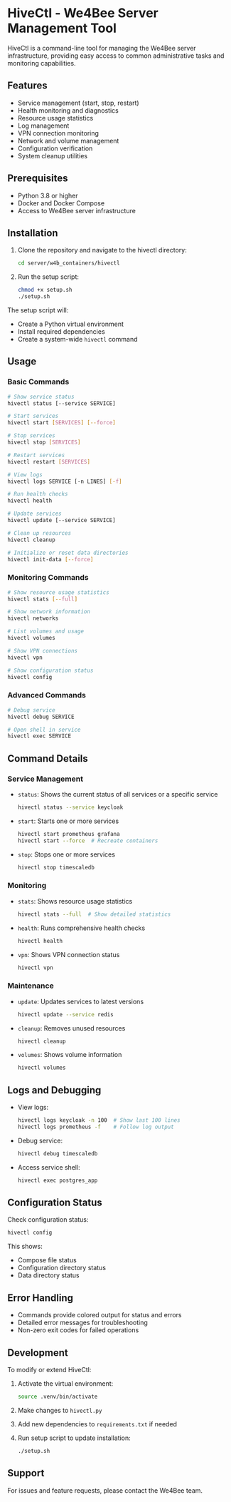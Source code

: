 # HiveCtl - We4Bee Server Management Tool

HiveCtl is a command-line tool for managing the We4Bee server infrastructure, providing easy access to common administrative tasks and monitoring capabilities.

## Features

- Service management (start, stop, restart)
- Health monitoring and diagnostics
- Resource usage statistics
- Log management
- VPN connection monitoring
- Network and volume management
- Configuration verification
- System cleanup utilities

## Prerequisites

- Python 3.8 or higher
- Docker and Docker Compose
- Access to We4Bee server infrastructure

## Installation

1. Clone the repository and navigate to the hivectl directory:
   ```bash
   cd server/w4b_containers/hivectl
   ```

2. Run the setup script:
   ```bash
   chmod +x setup.sh
   ./setup.sh
   ```

The setup script will:
- Create a Python virtual environment
- Install required dependencies
- Create a system-wide `hivectl` command

## Usage

### Basic Commands

```bash
# Show service status
hivectl status [--service SERVICE]

# Start services
hivectl start [SERVICES] [--force]

# Stop services
hivectl stop [SERVICES]

# Restart services
hivectl restart [SERVICES]

# View logs
hivectl logs SERVICE [-n LINES] [-f]

# Run health checks
hivectl health

# Update services
hivectl update [--service SERVICE]

# Clean up resources
hivectl cleanup

# Initialize or reset data directories
hivectl init-data [--force]
```

### Monitoring Commands

```bash
# Show resource usage statistics
hivectl stats [--full]

# Show network information
hivectl networks

# List volumes and usage
hivectl volumes

# Show VPN connections
hivectl vpn

# Show configuration status
hivectl config
```

### Advanced Commands

```bash
# Debug service
hivectl debug SERVICE

# Open shell in service
hivectl exec SERVICE
```

## Command Details

### Service Management

- `status`: Shows the current status of all services or a specific service
  ```bash
  hivectl status --service keycloak
  ```

- `start`: Starts one or more services
  ```bash
  hivectl start prometheus grafana
  hivectl start --force  # Recreate containers
  ```

- `stop`: Stops one or more services
  ```bash
  hivectl stop timescaledb
  ```

### Monitoring

- `stats`: Shows resource usage statistics
  ```bash
  hivectl stats --full  # Show detailed statistics
  ```

- `health`: Runs comprehensive health checks
  ```bash
  hivectl health
  ```

- `vpn`: Shows VPN connection status
  ```bash
  hivectl vpn
  ```

### Maintenance

- `update`: Updates services to latest versions
  ```bash
  hivectl update --service redis
  ```

- `cleanup`: Removes unused resources
  ```bash
  hivectl cleanup
  ```

- `volumes`: Shows volume information
  ```bash
  hivectl volumes
  ```

## Logs and Debugging

- View logs:
  ```bash
  hivectl logs keycloak -n 100  # Show last 100 lines
  hivectl logs prometheus -f    # Follow log output
  ```

- Debug service:
  ```bash
  hivectl debug timescaledb
  ```

- Access service shell:
  ```bash
  hivectl exec postgres_app
  ```

## Configuration Status

Check configuration status:
```bash
hivectl config
```

This shows:
- Compose file status
- Configuration directory status
- Data directory status

## Error Handling

- Commands provide colored output for status and errors
- Detailed error messages for troubleshooting
- Non-zero exit codes for failed operations

## Development

To modify or extend HiveCtl:

1. Activate the virtual environment:
   ```bash
   source .venv/bin/activate
   ```

2. Make changes to `hivectl.py`

3. Add new dependencies to `requirements.txt` if needed

4. Run setup script to update installation:
   ```bash
   ./setup.sh
   ```

## Support

For issues and feature requests, please contact the We4Bee team.